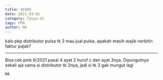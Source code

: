 ```yaml
---
title: 45988
date: 2021-03-01
category: Tanya-SC
tags: PPN
author: NA
---
```


kalo pkp distributor pulsa tk 3 mau jual pulsa, apakah masih wajib nerbitin faktur pajak?

---

Bisa cek pmk 6/2021 pasal 4 ayat 2 huruf c dan ayat 3nya. Dipungutnya sekali aja sama si distributor tk 2nya, jadi si tk 3 gak mungut lagi

`NA`
